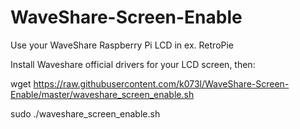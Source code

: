 # WaveShare-Screen-Enable
Use your WaveShare Raspberry Pi LCD in ex. RetroPie

Install Waveshare official drivers for your LCD screen, then:

wget https://raw.githubusercontent.com/k073l/WaveShare-Screen-Enable/master/waveshare_screen_enable.sh

sudo ./waveshare_screen_enable.sh

